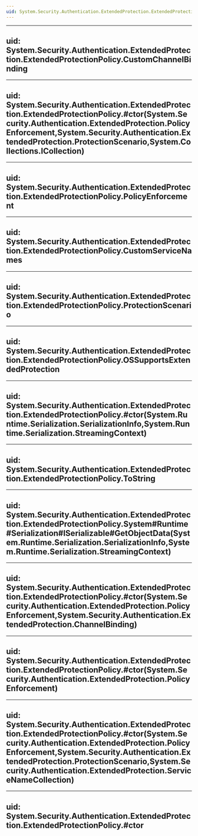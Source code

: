 ```yaml
---
uid: System.Security.Authentication.ExtendedProtection.ExtendedProtectionPolicy
---
```


---
uid: System.Security.Authentication.ExtendedProtection.ExtendedProtectionPolicy.CustomChannelBinding
---

---
uid: System.Security.Authentication.ExtendedProtection.ExtendedProtectionPolicy.#ctor(System.Security.Authentication.ExtendedProtection.PolicyEnforcement,System.Security.Authentication.ExtendedProtection.ProtectionScenario,System.Collections.ICollection)
---

---
uid: System.Security.Authentication.ExtendedProtection.ExtendedProtectionPolicy.PolicyEnforcement
---

---
uid: System.Security.Authentication.ExtendedProtection.ExtendedProtectionPolicy.CustomServiceNames
---

---
uid: System.Security.Authentication.ExtendedProtection.ExtendedProtectionPolicy.ProtectionScenario
---

---
uid: System.Security.Authentication.ExtendedProtection.ExtendedProtectionPolicy.OSSupportsExtendedProtection
---

---
uid: System.Security.Authentication.ExtendedProtection.ExtendedProtectionPolicy.#ctor(System.Runtime.Serialization.SerializationInfo,System.Runtime.Serialization.StreamingContext)
---

---
uid: System.Security.Authentication.ExtendedProtection.ExtendedProtectionPolicy.ToString
---

---
uid: System.Security.Authentication.ExtendedProtection.ExtendedProtectionPolicy.System#Runtime#Serialization#ISerializable#GetObjectData(System.Runtime.Serialization.SerializationInfo,System.Runtime.Serialization.StreamingContext)
---

---
uid: System.Security.Authentication.ExtendedProtection.ExtendedProtectionPolicy.#ctor(System.Security.Authentication.ExtendedProtection.PolicyEnforcement,System.Security.Authentication.ExtendedProtection.ChannelBinding)
---

---
uid: System.Security.Authentication.ExtendedProtection.ExtendedProtectionPolicy.#ctor(System.Security.Authentication.ExtendedProtection.PolicyEnforcement)
---

---
uid: System.Security.Authentication.ExtendedProtection.ExtendedProtectionPolicy.#ctor(System.Security.Authentication.ExtendedProtection.PolicyEnforcement,System.Security.Authentication.ExtendedProtection.ProtectionScenario,System.Security.Authentication.ExtendedProtection.ServiceNameCollection)
---

---
uid: System.Security.Authentication.ExtendedProtection.ExtendedProtectionPolicy.#ctor
---
